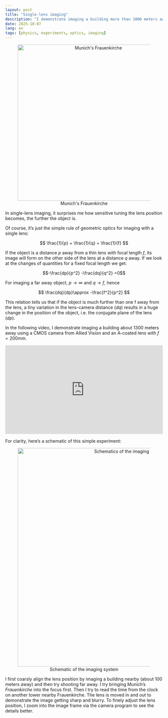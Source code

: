 ```yaml
---
layout: post
title: "Single-lens imaging"
description: "I demonstrate imaging a building more than 1000 meters away using a single lens and a camera."
date: 2025-10-07
lang: en
tags: [physics, experiments, optics, imaging]
---
```


<div style="text-align: center;">
<figure>
    <img src="{{ site.baseurl }}/images/2025-10-07/20251007_frauenkirche.png" 
    width="500"
    alt="Munich's Frauenkirche"
    class="center">
    <figcaption>Munich's Frauenkirche</figcaption>
</figure>
</div>

In single-lens imaging, it surprises me how sensitive tuning the lens position becomes, the further the object is. 

<!--more-->

Of course, it’s just the simple rule of geometric optics for imaging with a single lens:


$$ \frac{1}{p} + \frac{1}{q} = \frac{1}{f} $$

If the object is a distance $p$ away from a thin lens with focal length $f$, its image will form on the other side of the lens at a distance $q$ away. If we look at the changes of quantities for a fixed focal length we get:

$$-\frac{dp}{p^2} -\frac{dq}{q^2} =0$$

For imaging a far away object, $p\rightarrow\infty$ and $q\rightarrow f$, hence 

$$ \frac{dq}{dp}\approx -\frac{f^2}{p^2} $$

This relation tells us that if the object is much further than one f away from the lens, a tiny variation in the lens-camera distance ($dq$) results in a huge change in the position of the object, i.e. the conjugate plane of the lens ($dp$). 

In the following video, I demonstrate imaging a building about 1300 meters away using a CMOS camera from Allied Vision and an A-coated lens with $f=200$mm.

<div style="position: relative; padding-bottom: 56.25%; height: 0; overflow: hidden;">
  <iframe
    src="https://www.youtube.com/embed/kfUZJvpLUbc"
    style="position: absolute; top: 0; left: 0; width: 100%; height: 100%;"
    frameborder="0"
    allowfullscreen>
  </iframe>
</div>

For clarity, here’s a schematic of this simple experiment:

<div style="text-align: center;">
<figure>
    <img src="{{ site.baseurl }}/images/2025-10-07/20251007_optics_schematics.png" 
    width="700"
    alt="Schematics of the imaging system"
    class="center">
    <figcaption>Schematic of the imaging system</figcaption>
</figure>
</div>

I first coarsly align the lens position by imaging a building nearby (about 100 meters away) and then try shooting far away. I try bringing Munich’s *Frauenkirche* into the focus first. Then I try to read the time from the clock on another tower nearby Frauenkirche. The lens is moved in and out to demonstrate the image getting sharp and blurry. To finely adjust the lens position, I zoom into the image frame via the camera program to see the details better.
